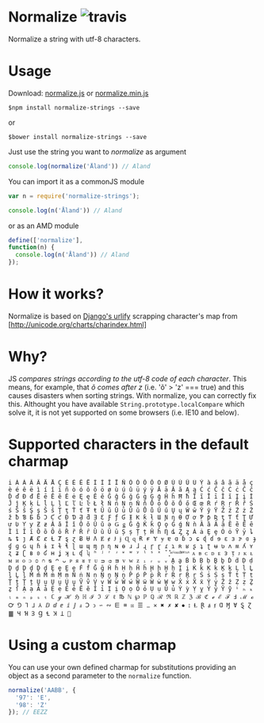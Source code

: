 # Normalize ![travis](https://travis-ci.org/tehsis/normalize.svg?branch=master)

Normalize a string with utf-8 characters.

# Usage

Download: [normalize.js](https://github.com/tehsis/normalize/blob/master/normalize.js) or [normalize.min.js](https://github.com/tehsis/normalize/blob/master/normalize.min.js)

```
$npm install normalize-strings --save
```

or

```
$bower install normalize-strings --save
```

Just use the string you want to *normalize* as argument

```javascript
console.log(normalize('Åland')) // Aland
```

You can import it as a commonJS module

```javascript
var n = require('normalize-strings');

console.log(n('Åland')) // Aland
```

or as an AMD module

```javascript
define(['normalize'],
function(n) {
  console.log(n('Åland')) // Aland
});
```

# How it works?

Normalize is based on [Django's urlify](https://github.com/django/django/blob/master/django/contrib/admin/static/admin/js/urlify.js#L122) scrapping character's map from [http://unicode.org/charts/charindex.html]

# Why?

JS _compares strings according to the utf-8 code of each character_. This means, for example, that *õ comes after z* (i.e. 'õ' > 'z' === true)
and this causes disasters when sorting strings. With normalize, you can correctly fix this.
Althought you have available `String.prototype.localCompare` which solve it, it is not yet supported on some browsers (i.e. IE10 and below).

# Supported characters in the default charmap

```
i À Á Â Ã Ä Å Ç È É Ê Ë Ì Í Î Ï Ñ Ò Ó Ô Õ Ö Ø Ù Ú Û Ü Ý à á â ã ä å ç è é ê ë ì í î ï ñ ò ó ô õ ö ø ù ú û ü ý ÿ Ā ā Ă ă Ą ą Ć ć Ĉ ĉ Ċ ċ Č č Ď ď Đ đ Ē ē Ĕ ĕ Ė ė Ę ę Ě ě Ĝ ĝ Ğ ğ Ġ ġ Ģ ģ Ĥ ĥ Ħ ħ Ĩ ĩ Ī ī Ĭ ĭ Į į İ Ĵ ĵ Ķ ķ Ĺ ĺ Ļ ļ Ľ ľ Ŀ ŀ Ł ł Ń ń Ņ ņ Ň ň Ō ō Ŏ ŏ Ő ő Œ œ Ŕ ŕ Ŗ ŗ Ř ř Ś ś Ŝ ŝ Ş ş Š š Ţ ţ Ť ť Ŧ ŧ Ũ ũ Ū ū Ŭ ŭ Ů ů Ű ű Ų ų Ŵ ŵ Ŷ ŷ Ÿ Ź ź Ż ż Ž ž ƀ Ɓ Ƃ ƃ Ɔ Ƈ ƈ Ɖ Ɗ Ƌ ƌ Ǝ Ɛ Ƒ ƒ Ɠ Ɨ Ƙ ƙ ƚ Ɯ Ɲ ƞ Ɵ Ơ ơ Ƥ ƥ Ʀ ƫ Ƭ ƭ Ʈ Ư ư Ʋ Ƴ ƴ Ƶ ƶ Ǎ ǎ Ǐ ǐ Ǒ ǒ Ǔ ǔ ǝ Ǥ ǥ Ǧ ǧ Ǩ ǩ Ǫ ǫ Ǵ ǵ Ǹ ǹ Ȁ ȁ Ȃ ȃ Ȅ ȅ Ȇ ȇ Ȉ ȉ Ȋ ȋ Ȍ ȍ Ȏ ȏ Ȑ ȑ Ȓ ȓ Ȕ ȕ Ȗ ȗ Ș ș Ț ț Ȟ ȟ Ƞ ȡ Ȥ ȥ Ȧ ȧ Ȩ ȩ Ȯ ȯ Ȳ ȳ ȴ ȵ ȶ ȷ Ⱥ Ȼ ȼ Ƚ Ⱦ ȿ ɀ Ƀ Ʉ Ʌ Ɇ ɇ Ɉ ɉ Ɋ ɋ Ɍ ɍ Ɏ ɏ ɐ ɑ ɓ ɔ ɕ ɖ ɗ ɘ ɛ ɜ ɝ ɞ ɟ ɠ ɡ ɢ ɥ ɦ ɨ ɪ ɫ ɬ ɭ ɯ ɰ ɱ ɲ ɳ ɴ ɵ ɹ ɺ ɻ ɼ ɽ ɾ ɿ ʀ ʁ ʂ ʇ ʈ ʉ ʋ ʌ ʍ ʎ ʏ ʐ ʑ ʗ ʙ ʚ ʛ ʜ ʝ ʞ ʟ ʠ ʮ ʰ ʲ ʳ ʴ ʶ ʷ ʸ ˡ ˢ ˣ ̌ ̽ ͓ ͣ ͤ ͥ ͦ ͧ ͨ ͩ ͪ ͫ ͬ ͭ ͮ ͯ ᴀ ᴃ ᴄ ᴅ ᴇ ᴈ ᴉ ᴊ ᴋ ᴌ ᴍ ᴎ ᴏ ᴐ ᴑ ᴒ ᴓ ᴖ ᴗ ᴘ ᴙ ᴚ ᴛ ᴜ ᴝ ᴞ ᴟ ᴠ ᴡ ᴢ ᵢ ᵣ ᵤ ᵥ Ḁ ḁ Ḃ ḃ Ḅ ḅ Ḇ ḇ Ḋ ḋ Ḍ ḍ Ḏ ḏ Ḑ ḑ Ḓ ḓ Ḙ ḙ Ḛ ḛ Ḟ ḟ Ḡ ḡ Ḣ ḣ Ḥ ḥ Ḧ ḧ Ḩ ḩ Ḫ ḫ Ḭ ḭ Ḱ ḱ Ḳ ḳ Ḵ ḵ Ḷ ḷ Ḻ ḻ Ḽ ḽ Ḿ ḿ Ṁ ṁ Ṃ ṃ Ṅ ṅ Ṇ ṇ Ṉ ṉ Ṋ ṋ Ṕ ṕ Ṗ ṗ Ṙ ṙ Ṛ ṛ Ṟ ṟ Ṡ ṡ Ṣ ṣ Ṫ ṫ Ṭ ṭ Ṯ ṯ Ṱ ṱ Ṳ ṳ Ṵ ṵ Ṷ ṷ Ṽ ṽ Ṿ ṿ Ẁ ẁ Ẃ ẃ Ẅ ẅ Ẇ ẇ Ẉ ẉ Ẋ ẋ Ẍ ẍ Ẏ ẏ Ẑ ẑ Ẓ ẓ Ẕ ẕ ẛ Ạ ạ Ả ả Ẹ ẹ Ẻ ẻ Ẽ ẽ Ỉ ỉ Ị ị Ọ ọ Ỏ ỏ Ụ ụ Ủ ủ Ỳ ỳ Ỵ ỵ Ỷ ỷ Ỹ ỹ ⁱ ₕ ₖ ₗ ₘ ₙ ₚ ₛ ₜ ℂ ℊ ℋ ℌ ℍ ℐ ℑ ℒ ℓ ℔ ℕ ℘ ℙ ℚ ℛ ℜ ℝ ℤ ℨ ℬ ℭ ℯ ℰ ℱ Ⅎ ℳ ℴ ℺ ⅁ ⅂ ⅃ ⅄ ⅅ ⅆ ⅇ ⅈ ⅉ ⅎ Ↄ ↄ ∽ ∾ ⋿ ⌧ ☒ ☰ ⚊ ✕ ✖ ✗ ✘ ⦁ ⦂ Ɫ Ɽ ⱥ ⱦ Ɑ Ɱ Ɐ Ȿ Ɀ ䷀ Ɥ Ɦ Ɜ Ɡ Ɬ Ʞ Ʇ 
```

# Using a custom charmap

You can use your own defined charmap for substitutions providing an object as a second parameter to the `normalize` function.

```js
normalize('AABB', {
  '97': 'E',
  '98': 'Z'
}); // EEZZ
```
